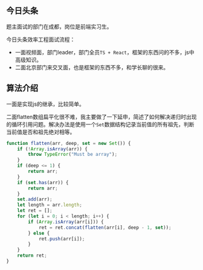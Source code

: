 ## 今日头条
题主面试的部门在成都，岗位是前端实习生。

今日头条效率工程面试流程：
- 一面视频面，部门leader，部门全员`TS + React`，框架的东西问的不多，js中高级知识。
- 二面北京部门来交叉面，也是框架的东西不多，和学长聊的很来。

## 算法介绍
一面是实现js的继承，比较简单。

二面flatten数组扁平化很不难，我主要做了一下延申，简述了如何解决递归时出现的循环引用问题。解决办法是使用一个`Set`数据结构记录当前值的所有祖先，判断当前值是否和祖先绝对相等。
```js
function flatten(arr, deep, set = new Set()) {
	if (!Array.isArray(arr)) {
		throw TypeError("Must be array");
	}
	if (deep <= 1) {
		return arr;
	}
	if (set.has(arr)) {
		return arr;
	}
	set.add(arr);
	let length = arr.length;
	let ret = [];
	for (let i = 0; i < length; i++) {
		if (Array.isArray(arr[i])) {
			ret = ret.concat(flatten(arr[i], deep - 1, set));
		} else {
			ret.push(arr[i]);
		}
	}
	return ret;
}
```